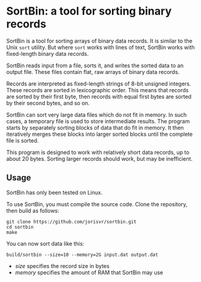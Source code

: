 
# SortBin: a tool for sorting binary records

SortBin is a tool for sorting arrays of binary data records.
It is similar to the Unix `sort` utility.
But where `sort` works with lines of text, SortBin works with fixed-length binary data records.

SortBin reads input from a file, sorts it, and writes the sorted data to an output file.
These files contain flat, raw arrays of binary data records.

Records are interpreted as fixed-length strings of 8-bit unsigned integers.
These records are sorted in lexicographic order.
This means that records are sorted by their first byte, then records with equal first bytes are sorted by their second bytes, and so on.

SortBin can sort very large data files which do not fit in memory.
In such cases, a temporary file is used to store intermediate results.
The program starts by separately sorting blocks of data that do fit in memory.
It then iteratively merges these blocks into larger sorted blocks until the complete file is sorted.

This program is designed to work with relatively short data records, up to about 20 bytes.
Sorting larger records should work, but may be inefficient.

## Usage

SortBin has only been tested on Linux.

To use SortBin, you must compile the source code.
Clone the repository, then build as follows:
```
git clone https://github.com/jorisvr/sortbin.git
cd sortbin
make
```

You can now sort data like this:
```
build/sortbin --size=10 --memory=2G input.dat output.dat
```

* _size_ specifies the record size in bytes
* _memory_ specifies the amount of RAM that SortBin may use

